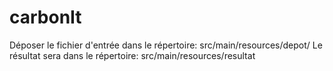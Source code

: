 # carbonIt

Déposer le fichier d'entrée dans le répertoire: src/main/resources/depot/
Le résultat sera dans le répertoire: src/main/resources/resultat
